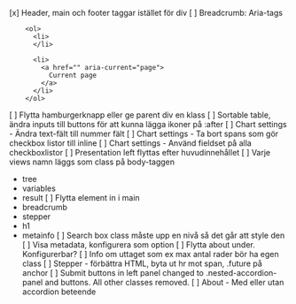 [x] Header, main och footer taggar istället för div
[ ] Breadcrumb: Aria-tags


```
    <ol>
      <li>
      </li>
      
      <li>
        <a href="" aria-current="page">
          Current page
        </a>
      </li>
    </ol>
```

[ ] Flytta hamburgerknapp eller ge parent div en klass
[ ] Sortable table, ändra inputs till buttons för att kunna lägga ikoner på :after
[ ] Chart settings - Ändra text-fält till nummer fält
[ ] Chart settings - Ta bort spans som gör checkbox listor till inline
[ ] Chart settings - Använd fieldset på alla checkboxlistor
[ ] Presentation left flyttas efter huvudinnehållet
[ ] Varje views namn läggs som class på body-taggen
- tree
- variables
- result
[ ] Flytta element in i main
- breadcrumb
- stepper
- h1
- metainfo
[ ] Search box class måste upp en nivå så det går att style den
[ ] Visa metadata, konfigurera som option
[ ] Flytta about under. Konfigurerbar?
[ ] Info om uttaget som ex max antal rader bör ha egen class
[ ] Stepper - förbättra HTML, byta ut hr mot span, .future på anchor
[ ] Submit buttons in left panel changed to .nested-accordion-panel and buttons. All other classes removed.
[ ] About - Med eller utan accordion beteende